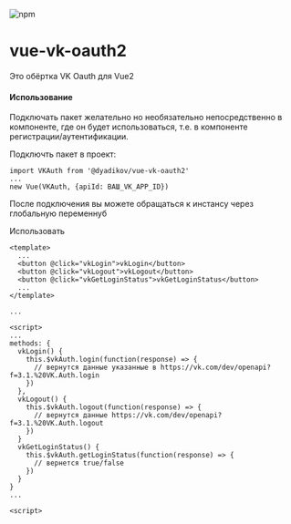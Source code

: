 ![npm](https://img.shields.io/npm/v/@dyadikov/vue-vk-oauth2)

# vue-vk-oauth2

Это обёртка VK Oauth для Vue2

#### Использование

Подключать пакет желательно но необязательно непосредственно в компоненте, где он будет использоваться, т.е. в компоненте регистрации/аутентификации.

Подключть пакет в проект:
```
import VKAuth from '@dyadikov/vue-vk-oauth2'
...
new Vue(VKAuth, {apiId: ВАШ_VK_APP_ID})
```

После подключения вы можете обращаться к инстансу через глобальную переменнуб

Использовать
```
<template>
  ...
  <button @click="vkLogin">vkLogin</button>
  <button @click="vkLogout">vkLogout</button>
  <button @click="vkGetLoginStatus">vkGetLoginStatus</button>
  ...
</template>

...

<script>
...
methods: {
  vkLogin() {
    this.$vkAuth.login(function(response) => {
      // вернутся данные указанные в https://vk.com/dev/openapi?f=3.1.%20VK.Auth.login
    })
  },
  vkLogout() {
    this.$vkAuth.logout(function(response) => {
      // вернутся данные https://vk.com/dev/openapi?f=3.1.%20VK.Auth.logout
    })
  }
  vkGetLoginStatus() {
    this.$vkAuth.getLoginStatus(function(response) => {
      // вернется true/false
    })
  }
}
...

<script>
```
